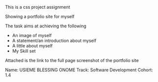This is a css project assignment

Showing a portfolio site for myself

The task aims at achieving the following
- An image of myself
- A statement/an introduction about myself
- A little about myself
- My Skill set

Attached is the link to the full page screenshot of the portfolio site



Name: USIEME BLESSING ONOME Track: Software Development Cohort: 1.4
